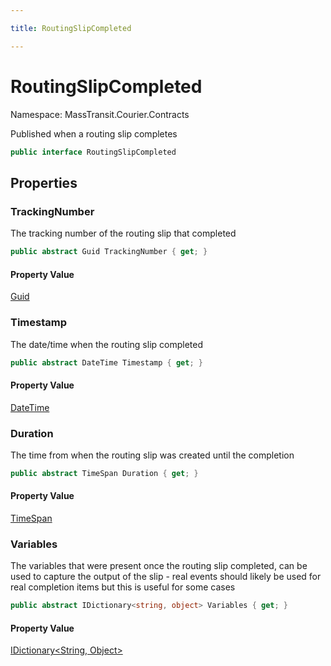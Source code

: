 ```yaml
---

title: RoutingSlipCompleted

---
```


# RoutingSlipCompleted

Namespace: MassTransit.Courier.Contracts

Published when a routing slip completes

```csharp
public interface RoutingSlipCompleted
```

## Properties

### **TrackingNumber**

The tracking number of the routing slip that completed

```csharp
public abstract Guid TrackingNumber { get; }
```

#### Property Value

[Guid](https://learn.microsoft.com/en-us/dotnet/api/system.guid)<br/>

### **Timestamp**

The date/time when the routing slip completed

```csharp
public abstract DateTime Timestamp { get; }
```

#### Property Value

[DateTime](https://learn.microsoft.com/en-us/dotnet/api/system.datetime)<br/>

### **Duration**

The time from when the routing slip was created until the completion

```csharp
public abstract TimeSpan Duration { get; }
```

#### Property Value

[TimeSpan](https://learn.microsoft.com/en-us/dotnet/api/system.timespan)<br/>

### **Variables**

The variables that were present once the routing slip completed, can be used
 to capture the output of the slip - real events should likely be used for real
 completion items but this is useful for some cases

```csharp
public abstract IDictionary<string, object> Variables { get; }
```

#### Property Value

[IDictionary\<String, Object\>](https://learn.microsoft.com/en-us/dotnet/api/system.collections.generic.idictionary-2)<br/>
